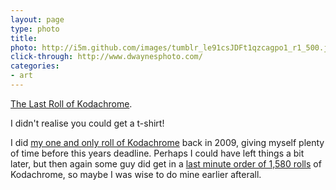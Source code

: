 ```yaml
---
layout: page
type: photo
title: 
photo: http://i5m.github.com/images/tumblr_le91csJDFt1qzcagpo1_r1_500.jpg
click-through: http://www.dwaynesphoto.com/
categories: 
- art
---
```

<a href="http://www.dwaynesphoto.com/">The Last Roll of Kodachrome</a>. 

I didn't realise you could get a t-shirt! 

I did [my one and only roll of Kodachrome](http://www.flickr.com/photos/i-5-m/sets/72157623338750353/) back in 2009, giving myself plenty of time before this years deadline. Perhaps I could have left things a bit later, but then again some guy did get in a [last minute order of 1,580 rolls](http://www.nytimes.com/2010/12/30/us/30film.html?_r=3&hp) of Kodachrome, so maybe I was wise to do mine earlier afterall.

